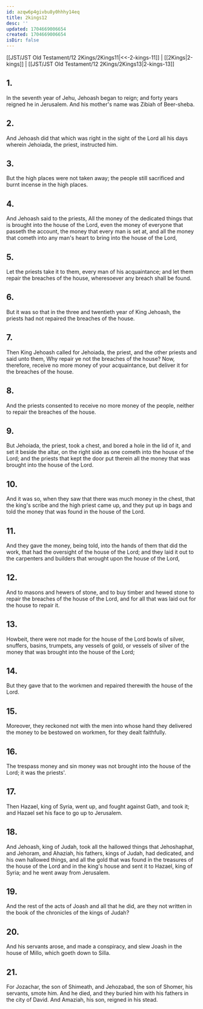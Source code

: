 ```yaml
---
id: azqw6p4givbu8y0hhhy14eq
title: 2kings12
desc: ''
updated: 1704669006654
created: 1704669006654
isDir: false
---
```

[[JST/JST Old Testament/12 2Kings/2Kings11|<<-2-kings-11]] | [[2Kings|2-kings]] | [[JST/JST Old Testament/12 2Kings/2Kings13|2-kings-13]]
## 1.
In the seventh year of Jehu, Jehoash began to reign; and forty years reigned he in Jerusalem. And his mother\'s name was Zibiah of Beer-sheba.
## 2.
And Jehoash did that which was right in the sight of the Lord all his days wherein Jehoiada, the priest, instructed him.
## 3.
But the high places were not taken away; the people still sacrificed and burnt incense in the high places.
## 4.
And Jehoash said to the priests, All the money of the dedicated things that is brought into the house of the Lord, even the money of everyone that passeth the account, the money that every man is set at, and all the money that cometh into any man\'s heart to bring into the house of the Lord,
## 5.
Let the priests take it to them, every man of his acquaintance; and let them repair the breaches of the house, wheresoever any breach shall be found.
## 6.
But it was so that in the three and twentieth year of King Jehoash, the priests had not repaired the breaches of the house.
## 7.
Then King Jehoash called for Jehoiada, the priest, and the other priests and said unto them, Why repair ye not the breaches of the house? Now, therefore, receive no more money of your acquaintance, but deliver it for the breaches of the house.
## 8.
And the priests consented to receive no more money of the people, neither to repair the breaches of the house.
## 9.
But Jehoiada, the priest, took a chest, and bored a hole in the lid of it, and set it beside the altar, on the right side as one cometh into the house of the Lord; and the priests that kept the door put therein all the money that was brought into the house of the Lord.
## 10.
And it was so, when they saw that there was much money in the chest, that the king\'s scribe and the high priest came up, and they put up in bags and told the money that was found in the house of the Lord.
## 11.
And they gave the money, being told, into the hands of them that did the work, that had the oversight of the house of the Lord; and they laid it out to the carpenters and builders that wrought upon the house of the Lord,
## 12.
And to masons and hewers of stone, and to buy timber and hewed stone to repair the breaches of the house of the Lord, and for all that was laid out for the house to repair it.
## 13.
Howbeit, there were not made for the house of the Lord bowls of silver, snuffers, basins, trumpets, any vessels of gold, or vessels of silver of the money that was brought into the house of the Lord;
## 14.
But they gave that to the workmen and repaired therewith the house of the Lord.
## 15.
Moreover, they reckoned not with the men into whose hand they delivered the money to be bestowed on workmen, for they dealt faithfully.
## 16.
The trespass money and sin money was not brought into the house of the Lord; it was the priests\'.
## 17.
Then Hazael, king of Syria, went up, and fought against Gath, and took it; and Hazael set his face to go up to Jerusalem.
## 18.
And Jehoash, king of Judah, took all the hallowed things that Jehoshaphat, and Jehoram, and Ahaziah, his fathers, kings of Judah, had dedicated, and his own hallowed things, and all the gold that was found in the treasures of the house of the Lord and in the king\'s house and sent it to Hazael, king of Syria; and he went away from Jerusalem.
## 19.
And the rest of the acts of Joash and all that he did, are they not written in the book of the chronicles of the kings of Judah?
## 20.
And his servants arose, and made a conspiracy, and slew Joash in the house of Millo, which goeth down to Silla.
## 21.
For Jozachar, the son of Shimeath, and Jehozabad, the son of Shomer, his servants, smote him. And he died, and they buried him with his fathers in the city of David. And Amaziah, his son, reigned in his stead.


